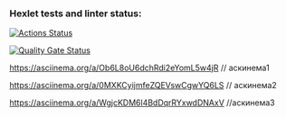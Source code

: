 ### Hexlet tests and linter status:
[![Actions Status](https://github.com/Valya2006/frontend-project-44/actions/workflows/hexlet-check.yml/badge.svg)](https://github.com/Valya2006/frontend-project-44/actions)

[![Quality Gate Status](https://sonarcloud.io/api/project_badges/measure?project=Valya2006_frontend-project-44&metric=alert_status)](https://sonarcloud.io/summary/new_code?id=Valya2006_frontend-project-44)

https://asciinema.org/a/Ob6L8oU6dchRdi2eYomL5w4jR // acкинема1

https://asciinema.org/a/0MXKCyijmfeZQEVswCgwYQ6LS // аскинема2

https://asciinema.org/a/WgjcKDM6l4BdDqrRYxwdDNAxV //аскинема3